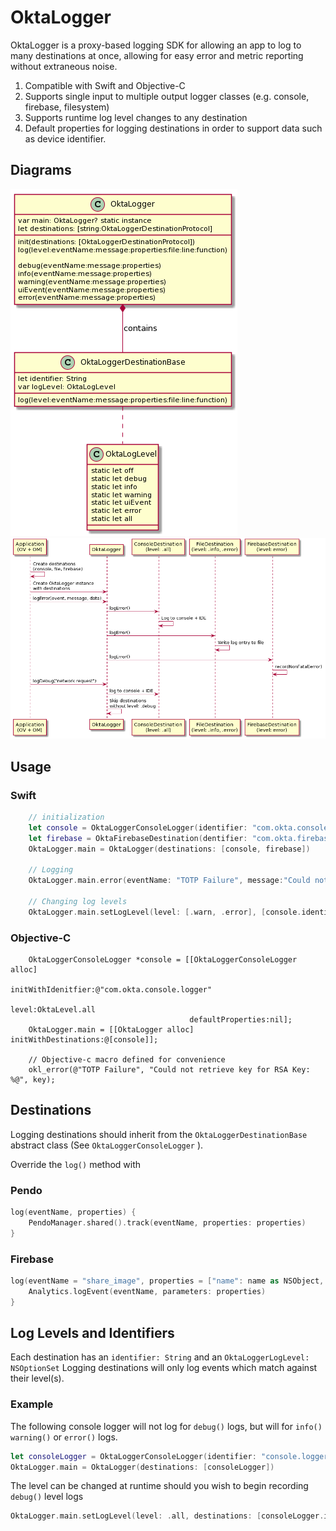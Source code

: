 # OktaLogger
OktaLogger is a proxy-based logging SDK for allowing an app to log to many destinations at once, allowing for easy error and metric reporting without extraneous noise.

1. Compatible with Swift and Objective-C
2. Supports single input to multiple output logger classes (e.g. console, firebase, filesystem) 
3. Supports runtime log level changes to any destination
4. Default properties for logging destinations in order to support data such as device identifier.

## Diagrams
![Classes](docs/OktaLogger.png "OktaLogger Classes")
![Sequence](docs/sequence.png "Operation Sequence")

## Usage
### Swift
```swift
    // initialization
    let console = OktaLoggerConsoleLogger(identifier: "com.okta.console.logger", level: .all, defaultProperties: nil)
    let firebase = OktaFirebaseDestination(dentifier: "com.okta.firebaselogger", level: .error, defaultProperties: nil)
    OktaLogger.main = OktaLogger(destinations: [console, firebase])
    
    // Logging
    OktaLogger.main.error(eventName: "TOTP Failure", message:"Could not retrieve key for RSA Key: ab43csd")
    
    // Changing log levels
    OktaLogger.main.setLogLevel(level: [.warn, .error], [console.identifier, firebase.identifier])
```
### Objective-C
```objc
    OktaLoggerConsoleLogger *console = [[OktaLoggerConsoleLogger alloc]
                                        initWithIdenitfier:@"com.okta.console.logger" 
                                                     level:OktaLevel.all 
                                        defaultProperties:nil];
    OktaLogger.main = [[OktaLogger alloc] initWithDestinations:@[console]];

    // Objective-c macro defined for convenience
    okl_error(@"TOTP Failure", "Could not retrieve key for RSA Key: %@", key);
```

## Destinations
Logging destinations should inherit from the `OktaLoggerDestinationBase` abstract class (See `OktaLoggerConsoleLogger` ).

Override the `log()` method with

### Pendo
```swift
log(eventName, properties) {
    PendoManager.shared().track(eventName, properties: properties)
}
```
### Firebase
```swift
log(eventName = "share_image", properties = ["name": name as NSObject, "full_text": text as NSObject]) {
    Analytics.logEvent(eventName, parameters: properties)
}
```

## Log Levels and Identifiers
Each destination has an `identifier: String` and an `OktaLoggerLogLevel: NSOptionSet`
Logging destinations will only log events which match against their level(s).

### Example
The following console logger will not log for `debug()` logs, but will for `info()` `warning()` or `error()` logs.
```swift
let consoleLogger = OktaLoggerConsoleLogger(identifier: "console.logger", level: [.info, .warn, .error])`
OktaLogger.main = OktaLogger(destinations: [consoleLogger])
```
The level can be changed at runtime should you wish to begin recording `debug()` level logs
```swift
OktaLogger.main.setLogLevel(level: .all, destinations: [consoleLogger.identifier])
```



